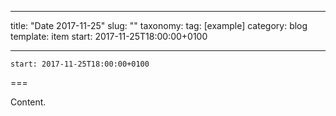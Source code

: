 
---
title: "Date 2017-11-25"
slug: ""
taxonomy:
tag: [example]
category: blog
template: item
start: 2017-11-25T18:00:00+0100

---

``start: 2017-11-25T18:00:00+0100``

===

Content.
